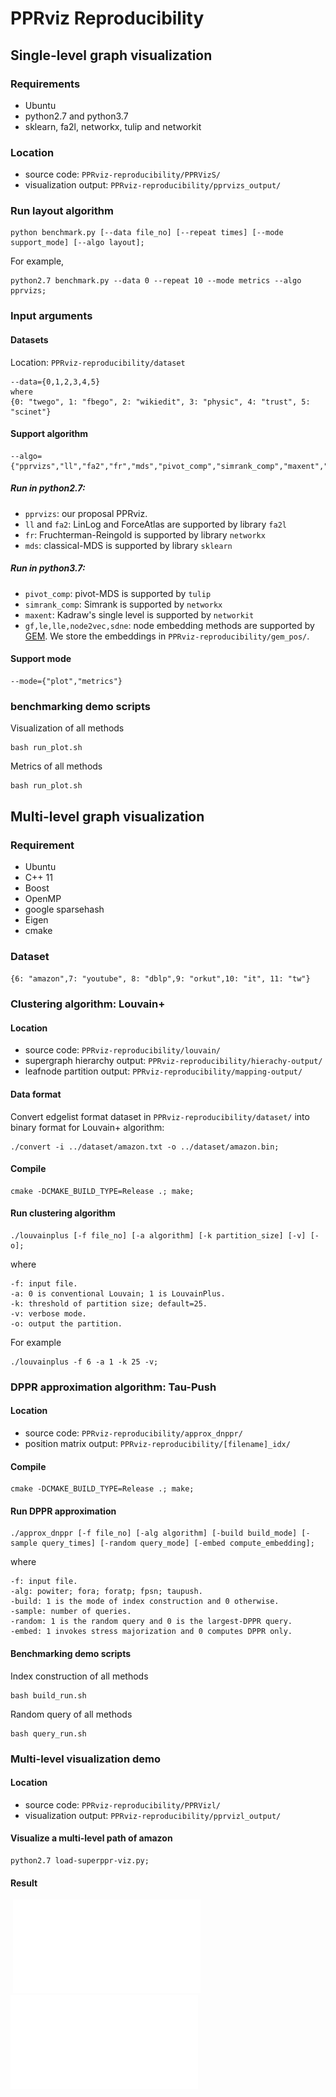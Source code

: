# PPRviz Reproducibility

## Single-level graph visualization

### Requirements
* Ubuntu
* python2.7 and python3.7
* sklearn, fa2l, networkx, tulip and networkit
### Location
* source code: `PPRviz-reproducibility/PPRVizS/`
* visualization output: `PPRviz-reproducibility/pprvizs_output/`
### Run layout algorithm
```
python benchmark.py [--data file_no] [--repeat times] [--mode support_mode] [--algo layout];
```
For example,
```
python2.7 benchmark.py --data 0 --repeat 10 --mode metrics --algo pprvizs;
```
### Input arguments
#### Datasets
Location: `PPRviz-reproducibility/dataset`
``````
--data={0,1,2,3,4,5}
where
{0: "twego", 1: "fbego", 2: "wikiedit", 3: "physic", 4: "trust", 5: "scinet"}
``````
#### Support algorithm
``````
--algo={"pprvizs","ll","fa2","fr","mds","pivot_comp","simrank_comp","maxent","gf","le","lle","node2vec","sdne"}
``````
##### Run in python2.7:
* `pprvizs`: our proposal PPRviz.
* `ll` and `fa2`: LinLog and ForceAtlas are supported by library `fa2l`
* `fr`: Fruchterman-Reingold is supported by library `networkx`
* `mds`: classical-MDS is supported by library `sklearn`
##### Run in python3.7:
* `pivot_comp`: pivot-MDS is supported by `tulip`
* `simrank_comp`: Simrank is supported by `networkx`
* `maxent`: Kadraw's single level is supported by `networkit`
* `gf,le,lle,node2vec,sdne`: node embedding methods are supported by [GEM](https://github.com/palash1992/GEM). We store the embeddings in `PPRviz-reproducibility/gem_pos/`.
#### Support mode
``````
--mode={"plot","metrics"}
``````
### benchmarking demo scripts
Visualization of all methods
``````
bash run_plot.sh 
``````
Metrics of all methods
``````
bash run_plot.sh 
``````
## Multi-level graph visualization

### Requirement
* Ubuntu
* C++ 11
* Boost
* OpenMP
* google sparsehash
* Eigen
* cmake
### Dataset
`{6: "amazon",7: "youtube", 8: "dblp",9: "orkut",10: "it", 11: "tw"}`
                             
### Clustering algorithm: Louvain+
#### Location
* source code: `PPRviz-reproducibility/louvain/`
* supergraph hierarchy output: `PPRviz-reproducibility/hierachy-output/` 
* leafnode partition output: `PPRviz-reproducibility/mapping-output/` 
#### Data format
Convert edgelist format dataset in `PPRviz-reproducibility/dataset/` into binary format for Louvain+ algorithm:
```
./convert -i ../dataset/amazon.txt -o ../dataset/amazon.bin;
```
#### Compile
```
cmake -DCMAKE_BUILD_TYPE=Release .; make;
```
#### Run clustering algorithm
```
./louvainplus [-f file_no] [-a algorithm] [-k partition_size] [-v] [-o];
```
where
```
-f: input file.
-a: 0 is conventional Louvain; 1 is LouvainPlus.
-k: threshold of partition size; default=25.
-v: verbose mode.
-o: output the partition.
```
For example
```
./louvainplus -f 6 -a 1 -k 25 -v;
```
### DPPR approximation algorithm: Tau-Push
#### Location
* source code: `PPRviz-reproducibility/approx_dnppr/`
* position matrix output: `PPRviz-reproducibility/[filename]_idx/`
#### Compile
```
cmake -DCMAKE_BUILD_TYPE=Release .; make;
```
#### Run DPPR approximation
```
./approx_dnppr [-f file_no] [-alg algorithm] [-build build_mode] [-sample query_times] [-random query_mode] [-embed compute_embedding];
```
where
```
-f: input file.
-alg: powiter; fora; foratp; fpsn; taupush.
-build: 1 is the mode of index construction and 0 otherwise.
-sample: number of queries.
-random: 1 is the random query and 0 is the largest-DPPR query.
-embed: 1 invokes stress majorization and 0 computes DPPR only.
```
#### Benchmarking demo scripts
Index construction of all methods
``````
bash build_run.sh 
``````
Random query of all methods
``````
bash query_run.sh 
``````
### Multi-level visualization demo
#### Location
* source code: `PPRviz-reproducibility/PPRVizl/`
* visualization output: `PPRviz-reproducibility/pprvizl_output/`
#### Visualize a multi-level path of amazon
```
python2.7 load-superppr-viz.py;
```
#### Result
​             ![Level-1](pprvizl_output/amazon-c0_l2_57.pdf) ![Level-0](pprvizl_output/amazon-c0_l1_3715.pdf)
